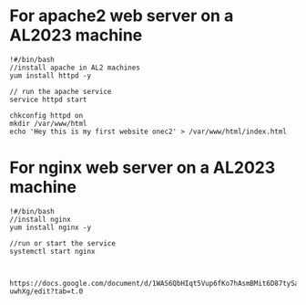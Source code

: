 
# For apache2 web server on a AL2023 machine
```
!#/bin/bash
//install apache in AL2 machines
yum install httpd -y

// run the apache service
service httpd start

chkconfig httpd on
mkdir /var/www/html
echo 'Hey this is my first website onec2' > /var/www/html/index.html
```


# For nginx web server on a AL2023 machine
```
!#/bin/bash
//install nginx
yum install nginx -y

//run or start the service
systemctl start nginx



https://docs.google.com/document/d/1WAS6QbHIqt5Vup6fKo7hAsmBMit6D87tySaS0-uwhXg/edit?tab=t.0
